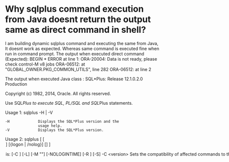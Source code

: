 
# Why sqlplus command execution from Java doesnt return the output same as direct command in shell?

I am building dynamic sqlplus command and executing the same from Java, It doesnt work as expected. Whereas same command is executed fine when run in command prompt.
The output when executed direct command (Expected):
    BEGIN
*
ERROR at line 1:
ORA-20004: Data is not ready, please check control-M v8 jobs
ORA-06512: at "GLOBAL_OWNER.PKG_COMMON_UTILS", line 282
ORA-06512: at line 2

The output when executed Java class :
SQL*Plus: Release 12.1.0.2.0 Production

Copyright (c) 1982, 2014, Oracle.  All rights reserved.

Use SQL*Plus to execute SQL, PL/SQL and SQL*Plus statements.

Usage 1: sqlplus -H | -V

    -H             Displays the SQL*Plus version and the
                   usage help.
    -V             Displays the SQL*Plus version.

Usage 2: sqlplus [ [<option>] [{logon | /nolog}] [<start>] ]

  <option> is: [-C <version>] [-L] [-M "<options>"] [-NOLOGINTIME] [-R <level>]
               [-S]

    -C <version>   Sets the compatibility of affected commands to the
                   version specified by <version>.  The version has
                   the form "x.y[.z]".  For example, -C 10.2.0
    -L             Attempts to log on just once, instead of
                   reprompting on error.
    -M "<options>" Sets automatic HTML markup of output.  The options
                   have the form:
                   HTML [ON|OFF] [HEAD text] [BODY text] [TABLE text]
                   [ENTMAP {ON|OFF}] [SPOOL {ON|OFF}] [PRE[FORMAT] {ON|OFF}]
    -NOLOGINTIME   Don't display Last Successful Login Time.
    -R <level>     Sets restricted mode to disable SQL*Plus commands
                   that interact with the file system.  The level can
                   be 1, 2 or 3.  The most restrictive is -R 3 which
                   disables all user commands interacting with the
                   file system.
    -S             Sets silent mode which suppresses the display of
                   the SQL*Plus banner, prompts, and echoing of
                   commands.

  <logon> is: {<username>[/<password>][@<connect_identifier>] | / }
              [AS {SYSDBA | SYSOPER | SYSASM | SYSBACKUP | SYSDG | SYSKM}] [EDITION=value]

    Specifies the database account username, password and connect
    identifier for the database connection.  Without a connect
    identifier, SQL*Plus connects to the default database.

    The AS SYSDBA, AS SYSOPER, AS SYSASM, AS SYSBACKUP, AS SYSDG,
    and AS SYSKM options are database administration privileges.

    <connect_identifier> can be in the form of Net Service Name
    or Easy Connect.

      @[<net_service_name> | [//]Host[:Port]/<service_name>]

        <net_service_name> is a simple name for a service that resolves
        to a connect descriptor.

        Example: Connect to database using Net Service Name and the
                 database net service name is ORCL.

           sqlplus myusername/mypassword@ORCL

        Host specifies the host name or IP address of the database
        server computer.

        Port specifies the listening port on the database server.

        <service_name> specifies the service name of the database you
        want to access.

        Example: Connect to database using Easy Connect and the
                 Service name is ORCL.

           sqlplus myusername/mypassword@Host/ORCL

    The /NOLOG option starts SQL*Plus without connecting to a
    database.

    The EDITION specifies the value for Session Edition.


  <start> is: @<URL>|<filename>[.<ext>] [<parameter> ...]

    Runs the specified SQL*Plus script from a web server (URL) or the
    local file system (filename.ext) with specified parameters that
    will be assigned to substitution variables in the script.

When SQL*Plus starts, and after CONNECT commands, the site profile
(e.g. $ORACLE_HOME/sqlplus/admin/glogin.sql) and the user profile
(e.g. login.sql in the working directory) are run.  The files may
contain SQL*Plus commands.


Java Class used to run sqlplus command.
public class RunSqlPlus {

    public static void main(String[] args){
        try {
            String cmd = " sqlplus -s -LOGON <user_name>/<password>@\"(DESCRIPTION=(ADDRESS=(PROTOCOL=TCP)(Host= host1.com)(Port=1725))(ADDRESS=(PROTOCOL=TCP)(Host= host2.com)(Port=1725))(LOAD_BALANCE = ON)(FAILOVER = ON) (CONNECT_DATA = (SERVER = DEDICATED)(SERVICE_NAME=service.com)))\" @Load.sql";
            Process process;
            process = Runtime.getRuntime()
                    .exec(cmd);

            StreamGobbler streamGobbler =
                    new StreamGobbler(process.getInputStream(), System.out::println);
            Future<?> future = Executors.newSingleThreadExecutor().submit(streamGobbler);

            int exitCode = process.waitFor();
            assert exitCode == 0;

            future.get();
        }
        catch(IOException |InterruptedException | ExecutionException e)
        {
            e.printStackTrace();
        }
    }


    private static class StreamGobbler implements Runnable {
        private InputStream inputStream;
        private Consumer<String> consumer;

        public StreamGobbler(InputStream inputStream, Consumer<String> consumer) {
            this.inputStream = inputStream;
            this.consumer = consumer;
        }

        @Override
        public void run() {
            new BufferedReader(new InputStreamReader(inputStream)).lines()
                    .forEach(consumer);
        }
    }
}


        